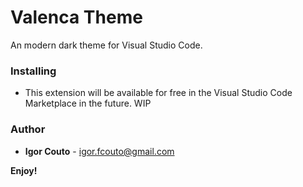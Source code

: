 # Valenca Theme

An modern dark theme for Visual Studio Code.

### Installing
* This extension will be available for free in the Visual Studio Code Marketplace in the future. WIP

### Author

* **Igor Couto** - [igor.fcouto@gmail.com](mailto:igor.fcouto@gmail.com)

**Enjoy!**
